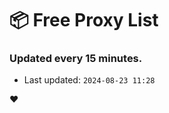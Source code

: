 # :package: Free Proxy List
### Updated every 15 minutes.

- Last updated: `2024-08-23 11:28`

:heart:
